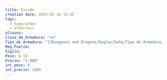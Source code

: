 ```yaml
---
title: Escudo
creation date: 2024-02-14 13:35
tags:
  - type/armor
  - armor/esc
aliases: 
Clase_de_Armadura: "+2"
Tipo_de_Armadura: "[[Dungeons and Dragons/Reglas/Daño/Tipo de Armadura/Escudo|Escudo]]"
Req.Fuerza: 
Sigilo: 
Peso: 6 lb
Precio: "1.000"
int_peso: 6
int_precio: 1000
---
```


